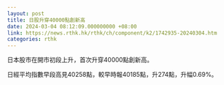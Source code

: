 ```yaml
---
layout: post
title: 日股升穿40000點創新高
date: 2024-03-04 08:12:09.000000000 +08:00
link: https://news.rthk.hk/rthk/ch/component/k2/1742935-20240304.htm
categories: rthk
---
```


日本股市在開市初段上升，首次升穿40000點創新高。

日經平均指數早段高見40258點，較早時報40185點，升274點，升幅0.69%。
